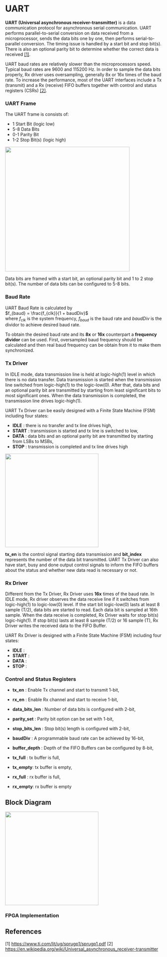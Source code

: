 # UART
**UART (Universal asynchronous receiver-transmitter)** is a data communication protocol for asynchronous serial communication. UART performs parallel-to-serial conversion on data received from a microprocessor, sends the data bits one by one, then performs serial-to-parallel conversion. The timing issue is handled by a start bit and stop bit(s). There is also an optional parity bit to determine whether the correct data is received [[1]](https://www.ti.com/lit/ug/sprugp1/sprugp1.pdf).

UART baud rates are relatively slower than the microprocessors speed. Typical baud rates are 9600 and 115200 Hz. In order to sample the data bits properly, Rx driver uses oversampling, generally 8x or 16x times of the baud rate. To increase the performance, most of the UART interfaces include a Tx (transmit) and a Rx (receive) FIFO buffers together with control and status registers (CSRs) [[2]](https://en.wikipedia.org/wiki/Universal_asynchronous_receiver-transmitter). 

### UART Frame
The UART frame is consists of:
* 1 Start Bit (logic low)
* 5-8 Data Bits
* 0-1 Parity Bit
* 1-2 Stop Bit(s) (logic high)

<img src="https://user-images.githubusercontent.com/51496220/235833559-c95beef7-b57e-4a39-a183-48b0f1c9f09b.png" width="400">

Data bits are framed with a start bit, an optional parity bit and 1 to 2 stop bit(s). The number of data bits can be configured to 5-8 bits.


### Baud Rate
UART Baud Rate is calculated by \
$f_{baud} = \frac{f_{clk}}{1 + baudDiv}$ \
where $f_{clk}$ is the system frequency, $f_{baud}$ is the baud rate and $baudDiv$ is the dividor to achieve desired baud rate.

To obtain the desired baud rate and its **8x** or **16x** counterpart a **frequency dividor** can be used. First, oversampled baud frequency should be calculated and then real baud frequency can be obtain from it to make them synchronized.  

### Tx Driver
In IDLE mode, data transmission line is held at logic-high(1) level in which there is no data transfer. Data transmission is started when the transmission line switched from logic-high(1) to the logic-low(0). After that, data bits and an optional parity bit are transmitted by starting from least significant bits to most significant ones. When the data transmission is completed, the transmission line drives logic-high(1).

UART Tx Driver can be easily designed with a Finite State Machine (FSM) including four states:
* **IDLE**  : there is no transfer and tx line drives high,
* **START** : transmission is started and tx line is switched to low,
* **DATA**  : data bits and an optional parity bit are transmitted by starting from LSBs to MSBs,
* **STOP**  : transmission is completed and tx line drives high

<img src="https://user-images.githubusercontent.com/51496220/235855392-baff2e4c-54a5-4ead-aa35-21893fed8ad6.png" width="300">

**tx_en** is the control signal starting data transmission and **bit_index** represents the number of the data bit transmitted. 
UART Tx Driver can also have start, busy and done output control signals to inform the FIFO buffers about the status and whether new data read is necessary or not.

### Rx Driver
Different from the Tx Driver, Rx Driver uses **16x** times of the baud rate. In IDLE mode, Rx driver observes the data receive line if it switches from logic-high(1) to logic-low(0) level. If the start bit logic-low(0) lasts at least 8 sample (T/2), data bits are started to read. Each data bit is sampled at 16th sample. When the data receive is completed, Rx Driver waits for stop bit(s) logic-high(1). If stop bit(s) lasts at least 8 sample (T/2) or 16 sample (T), Rx Driver writes the received data to the FIFO Buffer.

UART Rx Driver is designed with a Finite State Machine (FSM) including four states:
* **IDLE**  : 
* **START** : 
* **DATA**  : 
* **STOP**  : 


### Control and Status Registers
* **tx_en** : Enable Tx channel and start to transmit 1-bit,
* **rx_en** : Enable Rx channel and start to receive 1-bit,
* **data_bits_len** : Number of data bits is configured with 2-bit,
* **parity_set** : Parity bit option can be set with 1-bit,
* **stop_bits_len** : Stop bit(s) length is configured with 2-bit,
* **baudDiv** : A programmable baud rate can be achieved by 16-bit,
* **buffer_depth** : Depth of the FIFO Buffers can be configured by 8-bit,

* **tx_full** : tx buffer is full,
* **tx_empty**: tx buffer is empty,
* **rx_full** : rx buffer is full,
* **rx_empty**: rx buffer is empty


## Block Diagram
<img src="https://user-images.githubusercontent.com/51496220/235600974-d7dd7bc6-1c2c-4c13-9061-2960e5777a80.png" width="300">


### FPGA Implementation


## References
[1] https://www.ti.com/lit/ug/sprugp1/sprugp1.pdf
[2] https://en.wikipedia.org/wiki/Universal_asynchronous_receiver-transmitter
